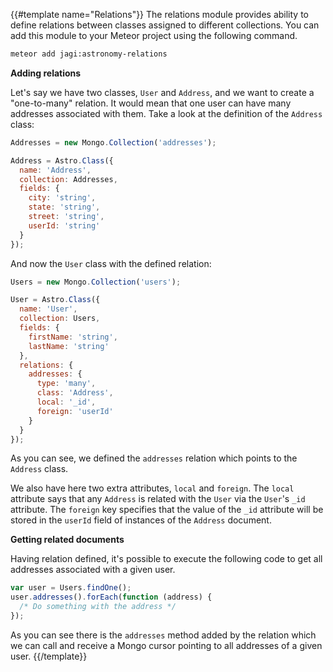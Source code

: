 {{#template name="Relations"}}
The relations module provides ability to define relations between classes assigned to different collections. You can add this module to your Meteor project using the following command.

```sh
meteor add jagi:astronomy-relations
```

**Adding relations**

Let's say we have two classes, `User` and `Address`, and we want to create a "one-to-many" relation. It would mean that one user can have many addresses associated with them. Take a look at the definition of the `Address` class:

```js
Addresses = new Mongo.Collection('addresses');

Address = Astro.Class({
  name: 'Address',
  collection: Addresses,
  fields: {
    city: 'string',
    state: 'string',
    street: 'string',
    userId: 'string'
  }
});
```

And now the `User` class with the defined relation:

```js
Users = new Mongo.Collection('users');

User = Astro.Class({
  name: 'User',
  collection: Users,
  fields: {
    firstName: 'string',
    lastName: 'string'
  },
  relations: {
    addresses: {
      type: 'many',
      class: 'Address',
      local: '_id',
      foreign: 'userId'
    }
  }
});
```

As you can see, we defined the `addresses` relation which points to the `Address` class.

We also have here two extra attributes, `local` and `foreign`. The `local` attribute says that any `Address` is related with the `User` via the `User`'s  `_id` attribute. The `foreign` key specifies that the value of the `_id` attribute will be stored in the `userId` field of instances of the `Address` document.

**Getting related documents**

Having relation defined, it's possible to execute the following code to get all addresses associated with a given user.

```js
var user = Users.findOne();
user.addresses().forEach(function (address) {
  /* Do something with the address */
});
```

As you can see there is the `addresses` method added by the relation which we can call and receive a Mongo cursor pointing to all addresses of a given user.
{{/template}}